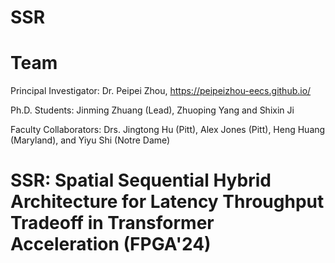 # SSR

# Team
Principal Investigator: Dr. Peipei Zhou, https://peipeizhou-eecs.github.io/

Ph.D. Students: Jinming Zhuang (Lead), Zhuoping Yang and Shixin Ji

Faculty Collaborators: Drs. Jingtong Hu (Pitt), Alex Jones (Pitt), Heng Huang (Maryland), and Yiyu Shi (Notre Dame)

# SSR: Spatial Sequential Hybrid Architecture for Latency Throughput Tradeoff in Transformer Acceleration (FPGA'24)
